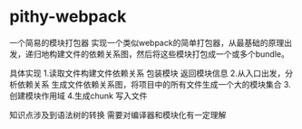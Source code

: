 # pithy-webpack
一个简易的模块打包器
实现一个类似webpack的简单打包器，从最基础的原理出发，递归地构建文件的依赖关系图，然后将这些模块打包成一个或多个bundle。

具体实现
1.读取文件构建文件依赖关系  包装模块 返回模块信息
2.从入口出发，分析依赖关系 生成文件依赖关系图，将项目中的所有文件生成一个大的模块集合
3.创建模块作用域
4.生成chunk 写入文件

知识点涉及到语法树的转换
需要对编译器和模块化有一定理解
